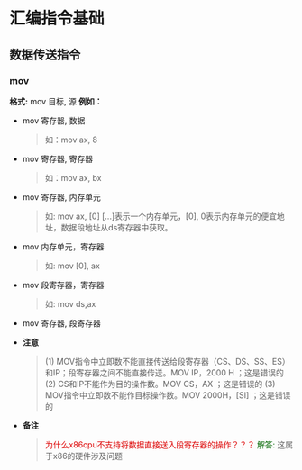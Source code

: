 # 汇编指令基础
## 数据传送指令
### mov
**格式:** mov 目标, 源
**例如：**
+ mov 寄存器, 数据
    > 如：mov ax, 8
+ mov 寄存器, 寄存器
    > 如：mov ax, bx
+ mov 寄存器, 内存单元
    > 如: mov ax, [0]
    > [...]表示一个内存单元，[0], 0表示内存单元的便宜地址，数据段地址从ds寄存器中获取。
+ mov 内存单元，寄存器
    > 如: mov [0], ax
+ mov 段寄存器，寄存器
    > 如: mov ds,ax
+ mov 寄存器, 段寄存器

* **注意**
    > (1) MOV指令中立即数不能直接传送给段寄存器（CS、DS、SS、ES）和IP；段寄存器之间不能直接传送。MOV IP，2000 H ；这是错误的
    > (2) CS和IP不能作为目的操作数。MOV CS，AX ；这是错误的
    > (3) MOV指令中立即数不能作目标操作数。MOV 2000H，[SI] ；这是错误的

* **备注**
    > <font color="#dd0000">为什么x86cpu不支持将数据直接送入段寄存器的操作？？？</font>
    > <font color="#006600">解答: </font>这属于x86的硬件涉及问题